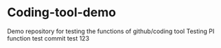 # Coding-tool-demo
Demo repository for testing the functions of github/coding tool
Testing PI function
test
commit test 123
